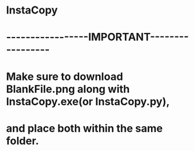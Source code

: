 # InstaCopy
# -----------------IMPORTANT-----------------
# Make sure to download BlankFile.png along with InstaCopy.exe(or InstaCopy.py),
# and place both within the same folder.
